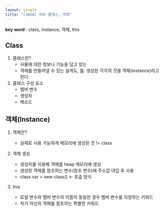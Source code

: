 ```yaml
---
layout: single
title: "[JAVA] 자바 클래스, 객체"
---
```


**key word** : class, instance, 객체, this

## Class

1. 클래스란?
   - 사물에 대한 정보나 기능을 담고 있는
   - 객체를 만들어낼 수 있는 설계도, 틀. 생성된 각각의 것을 객체(instance)라고 한다.
2. 클래스 구성 요소
   - 멤버 변수
   - 생성자
   - 메소드

## 객체(Instance)

1. 객체란?

   - 실제로 사용 가능하게 메모리에 생성된 것 != class

2. 객체 생성
   - 생성자를 이용해 객체를 heap 메모리에 생성
   - 생성된 객체를 참조하는 변수(참조 변수)에 주소값 대입 후 사용
   - class var = new class() <- 호출 방식
3. this
   - 로컬 변수와 멤버 변수의 이름이 동일한 경우 멤버 변수를 지정하는 키워드
   - 자기 자신의 객체를 참조하는 특별한 키워드
